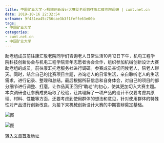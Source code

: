 ```yaml
---
title: 中国矿业大学->机械创新设计大赛助老组前往康汇敬老院调研 | cumt.net.cn
date: 2019-10-16 22:32:54
urlname: 9f431ea45c756cae3b3f1feffe63e00b
tags: 
- 中国矿业大学
categories:
- cumt.net.cn
- 中国矿业大学
---
```

助老组成员前往康汇敬老院同学们咨询老人日常生活10月12日下午，机电工程学院科技创新协会与机电工程学院青年志愿者协会合作，组织参加机械创新设计大赛助老组的成员，前往康汇托老服务社进行调研。参赛成员亲切问候老人，陪老人聊天。同时，结合自己的比赛项目主题，咨询老人的日常生活，亲自聆听老人的生活需求，进行记录、整理和总结。最后根据所获信息和自身体会，对自己的项目的部分细节进行调整、打磨，让作品真正回归“助老”的初心，使其更加切入大赛主题。本次调研也让参赛成员吸取了经验，让其理解了一项产品的设计不仅要考虑其原理、材料、性能等方面，还要考虑到使用群体的想法和意见，针对使用群体的特殊性对产品进行创新改良，为接下来机械创新设计大赛的中期答辩奠定基础。 

![图](http://xwzx.cumt.edu.cn/_upload/article/images/ba/af/f0afa07c4e4db56f23cc717b0760/7192545d-89d8-4e73-96e8-f285234845fb.jpg)

![图](http://xwzx.cumt.edu.cn/_upload/article/images/ba/af/f0afa07c4e4db56f23cc717b0760/f468f4dd-9d56-4728-922c-cb8b1ae54f55.jpg)

[转入文章首发地址](http://xwzx.cumt.edu.cn/50/a8/c523a544936/page.htm)